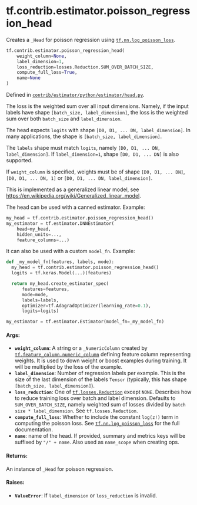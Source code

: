 <div itemscope itemtype="http://developers.google.com/ReferenceObject">
<meta itemprop="name" content="tf.contrib.estimator.poisson_regression_head" />
<meta itemprop="path" content="Stable" />
</div>

# tf.contrib.estimator.poisson_regression_head

Creates a `_Head` for poisson regression using <a href="../../../tf/nn/log_poisson_loss.md"><code>tf.nn.log_poisson_loss</code></a>.

``` python
tf.contrib.estimator.poisson_regression_head(
    weight_column=None,
    label_dimension=1,
    loss_reduction=losses.Reduction.SUM_OVER_BATCH_SIZE,
    compute_full_loss=True,
    name=None
)
```



Defined in [`contrib/estimator/python/estimator/head.py`](https://github.com/tensorflow/estimator/tree/master/tensorflow_estimator/contrib/estimator/python/estimator/head.py).

<!-- Placeholder for "Used in" -->

The loss is the weighted sum over all input dimensions. Namely, if the input
labels have shape `[batch_size, label_dimension]`, the loss is the weighted
sum over both `batch_size` and `label_dimension`.

The head expects `logits` with shape `[D0, D1, ... DN, label_dimension]`.
In many applications, the shape is `[batch_size, label_dimension]`.

The `labels` shape must match `logits`, namely
`[D0, D1, ... DN, label_dimension]`. If `label_dimension=1`, shape
`[D0, D1, ... DN]` is also supported.

If `weight_column` is specified, weights must be of shape
`[D0, D1, ... DN]`, `[D0, D1, ... DN, 1]` or
`[D0, D1, ... DN, label_dimension]`.

This is implemented as a generalized linear model, see
https://en.wikipedia.org/wiki/Generalized_linear_model.

The head can be used with a canned estimator. Example:

```python
my_head = tf.contrib.estimator.poisson_regression_head()
my_estimator = tf.estimator.DNNEstimator(
    head=my_head,
    hidden_units=...,
    feature_columns=...)
```

It can also be used with a custom `model_fn`. Example:

```python
def _my_model_fn(features, labels, mode):
  my_head = tf.contrib.estimator.poisson_regression_head()
  logits = tf.keras.Model(...)(features)

  return my_head.create_estimator_spec(
      features=features,
      mode=mode,
      labels=labels,
      optimizer=tf.AdagradOptimizer(learning_rate=0.1),
      logits=logits)

my_estimator = tf.estimator.Estimator(model_fn=_my_model_fn)
```

#### Args:


* <b>`weight_column`</b>: A string or a `_NumericColumn` created by
  <a href="../../../tf/feature_column/numeric_column.md"><code>tf.feature_column.numeric_column</code></a> defining feature column representing
  weights. It is used to down weight or boost examples during training. It
  will be multiplied by the loss of the example.
* <b>`label_dimension`</b>: Number of regression labels per example. This is the size
  of the last dimension of the labels `Tensor` (typically, this has shape
  `[batch_size, label_dimension]`).
* <b>`loss_reduction`</b>: One of <a href="../../../tf/losses/Reduction.md"><code>tf.losses.Reduction</code></a> except `NONE`. Describes how to
  reduce training loss over batch and label dimension. Defaults to
  `SUM_OVER_BATCH_SIZE`, namely weighted sum of losses divided by
  `batch size * label_dimension`. See `tf.losses.Reduction`.
* <b>`compute_full_loss`</b>: Whether to include the constant `log(z!)` term in
  computing the poisson loss. See <a href="../../../tf/nn/log_poisson_loss.md"><code>tf.nn.log_poisson_loss</code></a> for the full
  documentation.
* <b>`name`</b>: name of the head. If provided, summary and metrics keys will be
  suffixed by `"/" + name`. Also used as `name_scope` when creating ops.


#### Returns:

An instance of `_Head` for poisson regression.



#### Raises:


* <b>`ValueError`</b>: If `label_dimension` or `loss_reduction` is invalid.